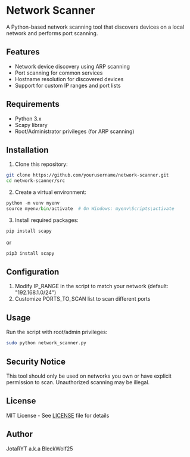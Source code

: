 # Network Scanner

A Python-based network scanning tool that discovers devices on a local network and performs port scanning.

## Features

- Network device discovery using ARP scanning
- Port scanning for common services
- Hostname resolution for discovered devices
- Support for custom IP ranges and port lists

## Requirements

- Python 3.x
- Scapy library
- Root/Administrator privileges (for ARP scanning)

## Installation

1. Clone this repository:

```sh
git clone https://github.com/yourusername/network-scanner.git
cd network-scanner/src
```

2. Create a virtual environment:

```py
python -m venv myenv
source myenv/bin/activate  # On Windows: myenv\Scripts\activate
```

3. Install required packages:

```py
pip install scapy
```

or

```py
pip3 install scapy
```

## Configuration

1. Modify IP_RANGE in the script to match your network (default: "192.168.1.0/24")
2. Customize PORTS_TO_SCAN list to scan different ports

## Usage

Run the script with root/admin privileges:

```zsh
sudo python network_scanner.py
```

## Security Notice

This tool should only be used on networks you own or have explicit permission to scan. Unauthorized scanning may be illegal.

## License

MIT License - See [LICENSE](LICENSE) file for details

## Author

JotaRYT a.k.a BleckWolf25
